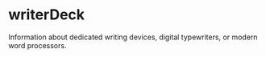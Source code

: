 # writerDeck
Information about dedicated writing devices, digital typewriters, or modern word processors.
